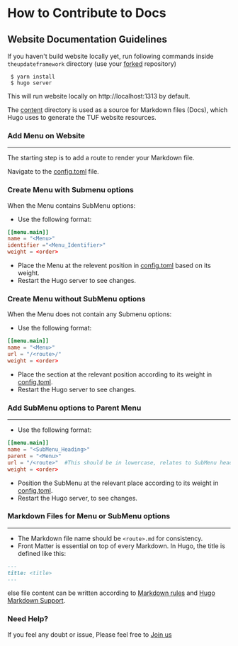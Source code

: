 # How to Contribute to Docs

## **Website Documentation Guidelines**
If you haven't build website locally yet, run following commands inside `theupdateframework` directory (use your [forked](https://www.google.com/url?sa=t&source=web&rct=j&opi=89978449&url=https://docs.github.com/articles/fork-a-repo&ved=2ahUKEwjexbXp6aqGAxXP1zgGHYMfB3AQFnoECAkQAQ&usg=AOvVaw3knkDqfZXHdtlZVtWiPqst) repository)
```
 $ yarn install
 $ hugo server
```
This will run website locally on http://localhost:1313 by default. 

The [content](https://github.com/theupdateframework/theupdateframework.io/tree/master/content) directory is used as a source for Markdown files (Docs), which Hugo uses to generate the TUF website resources.

### **Add Menu on Website**
___

The starting step is to add a route to render your Markdown file.

Navigate to the [config.toml](https://github.com/theupdateframework/theupdateframework.io/blob/master/config.toml) file.

### **Create Menu with Submenu options**
When the Menu contains SubMenu options:

- Use the following format:
```toml
[[menu.main]]
name = "<Menu>"
identifier ="<Menu_Identifier>"
weight = <order>
```
- Place the Menu at the relevent position in [config.toml](https://github.com/theupdateframework/theupdateframework.io/blob/master/config.toml) based on its weight.
- Restart the Hugo server to see changes.

### **Create Menu without SubMenu options**

When the Menu does not contain any Submenu options:

- Use the following format:
```toml
[[menu.main]]
name = "<Menu>"
url = "/<route>/"
weight = <order>
```

- Place the section at the relevant position according to its weight in [config.toml](https://github.com/theupdateframework/theupdateframework.io/blob/master/config.toml).
- Restart the Hugo server to see changes.

### **Add SubMenu options to Parent Menu**
___

- Use the following format:
```toml
[[menu.main]]
name = "<SubMenu_Heading>"
parent = "<Menu>"
url = "/<route>"  #This should be in lowercase, relates to SubMenu heading, and should not conflict with other routes
weight = <order>
```

- Position the SubMenu at the relevant place according to its weight in [config.toml](https://github.com/theupdateframework/theupdateframework.io/blob/master/config.toml).
- Restart the Hugo server, to see changes.



### **Markdown Files for Menu or SubMenu options**
___

- The Markdown file name should be `<route>.md` for consistency.
- Front Matter is essential on top of every Markdown. In Hugo, the title is defined like this:
```markdown
---
title: <title>
---
```
else file content can be written according to [Markdown rules](https://www.markdownguide.org/basic-syntax/) and [Hugo Markdown Support](https://www.markdownguide.org/tools/hugo/#hugo-markdown-support). 

### Need Help?
If you feel any doubt or issue, Please feel free to [Join us](https://github.com/theupdateframework/community?tab=readme-ov-file#tuf-community)
